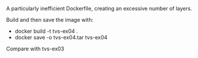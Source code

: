 A particularly inefficient Dockerfile, creating an excessive number of layers.

Build and then save the image with:
* docker build -t tvs-ex04 .
* docker save -o tvs-ex04.tar tvs-ex04

Compare with tvs-ex03
